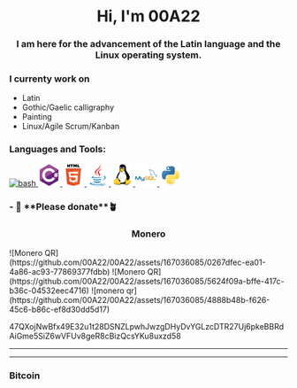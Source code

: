 <h1 align="center">Hi, I'm 00A22</h1>
<h3 align="center">I am here for the advancement of the Latin language and the Linux operating system.  </h3>
<h3>I currenty work on</h3>

<ul>
  <li>Latin
  <li>Gothic/Gaelic calligraphy
  <li>Painting
  <li>Linux/Agile Scrum/Kanban
</ul>

<p align="left">
</p>

<h3 align="left">Languages and Tools:</h3>
<p align="left"> <a href="https://www.gnu.org/software/bash/" target="_blank" rel="noreferrer"> <img src="https://www.vectorlogo.zone/logos/gnu_bash/gnu_bash-icon.svg" alt="bash" width="40" height="40"/> </a> <a href="https://www.w3schools.com/cs/" target="_blank" rel="noreferrer"> <img src="https://raw.githubusercontent.com/devicons/devicon/master/icons/csharp/csharp-original.svg" alt="csharp" width="40" height="40"/> </a> <a href="https://www.w3.org/html/" target="_blank" rel="noreferrer"> <img src="https://raw.githubusercontent.com/devicons/devicon/master/icons/html5/html5-original-wordmark.svg" alt="html5" width="40" height="40"/> </a> <a href="https://www.java.com" target="_blank" rel="noreferrer"> <img src="https://raw.githubusercontent.com/devicons/devicon/master/icons/java/java-original.svg" alt="java" width="40" height="40"/> </a> <a href="https://www.linux.org/" target="_blank" rel="noreferrer"> <img src="https://raw.githubusercontent.com/devicons/devicon/master/icons/linux/linux-original.svg" alt="linux" width="40" height="40"/> </a> <a href="https://www.mysql.com/" target="_blank" rel="noreferrer"> <img src="https://raw.githubusercontent.com/devicons/devicon/master/icons/mysql/mysql-original-wordmark.svg" alt="mysql" width="40" height="40"/> </a> <a href="https://www.python.org" target="_blank" rel="noreferrer"> <img src="https://raw.githubusercontent.com/devicons/devicon/master/icons/python/python-original.svg" alt="python" width="40" height="40"/> </a> </p>

<h3>
- 🌱 **Please donate**🪴
</h3>

<h3 align="center">
Monero  
</h3>
![Monero QR](https://github.com/00A22/00A22/assets/167036085/0267dfec-ea01-4a86-ac93-77869377fdbb)
![Monero QR](https://github.com/00A22/00A22/assets/167036085/5624f09a-bffe-417c-b36c-04532eec4716)
![monero qr](https://github.com/00A22/00A22/assets/167036085/4888b48b-f626-45c6-b86c-ef8d30dd5d17)

47QXojNwBfx49E32u1t28DSNZLpwhJwzgDHyDvYGLzcDTR27Uj6pkeBBRdAiGme5SiZ6wVFUv8geR8cBizQcsYKu8uxzd58

<hr>
<hr>

<h3>
  
Bitcoin

</h3>
